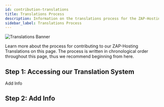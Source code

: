 ```yaml
---
id: contribution-translations
title: Translations Process
description: Information on the translations process for the ZAP-Hosting Community Contributions program - ZAP-Hosting.com documentation
sidebar_label: Translations Process
---
```


![Translations Banner](https://github.com/zaphosting/docs/assets/42719082/a163994e-aa40-4766-9be2-0a39fafac4ea)

Learn more about the process for contributing to our ZAP-Hosting Translations on this page. The process is written in chronological order throughout this page, thus we recommend beginning from here.

## Step 1: Accessing our Translation System

Add Info

## Step 2: Add Info
